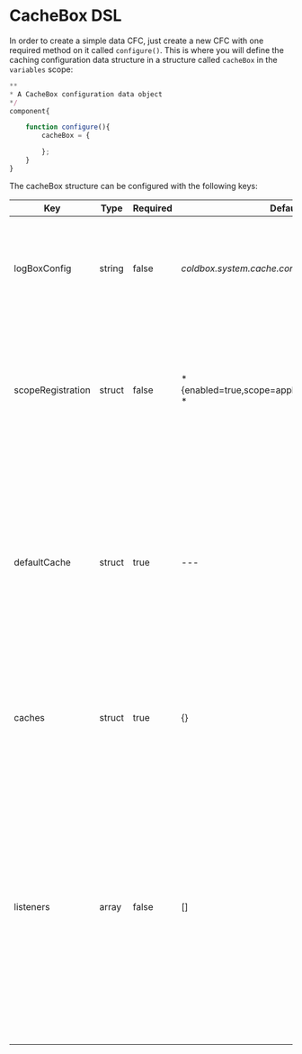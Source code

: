# CacheBox DSL
In order to create a simple data CFC, just create a new CFC with one required method on it called `configure()`. This is where you will define the caching configuration data structure in a structure called `cacheBox` in the `variables` scope:

```javascript
**
* A CacheBox configuration data object
*/
component{

    function configure(){
        cacheBox = {

        };
    }
}
```

The cacheBox structure can be configured with the following keys:

|Key|Type|Required|Default|Description|
|--|--|--|--|--|
|logBoxConfig |string |false |*coldbox.system.cache.config.LogBox* |The instantiation or location of a LogBox configuration file. This is only for standalone operation.|
|scopeRegistration |struct |false|*{enabled=true,scope=application,key=cacheBox} *|A structure that enables scope registration of the CacheBox factory in either server, cluster, application or session scope. |
|defaultCache |struct |true|---|The configuration of the default cache which will have an implicit name of default which is a reserved cache name. It also has a default provider of CacheBox which cannot be changed.|
|caches |struct|true|{}|A structure where you can create more named caches for usage in your CacheBox factory.|
|listeners |array|false|[]|An array that will hold all the listeners you want to configure at startup time for your CacheBox instance. If you are running CacheBox within a ColdBox application, this item is not necessary as you can register them via the main ColdBox interceptors section.|
